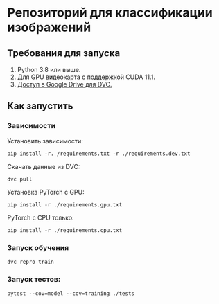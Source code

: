 # Репозиторий для классификации изображений

## Требования для запуска

1. Python 3.8 или выше.
2. Для GPU видеокарта с поддержкой CUDA 11.1.
3. [Доступ в Google Drive для DVC.](https://dvc.org/doc/user-guide/setup-google-drive-remote)

## Как запустить

### Зависимости

Установить зависимости:
```
pip install -r. /requirements.txt -r ./requirements.dev.txt
```

Скачать данные из DVC:
```
dvc pull
```

Установка PyTorch с GPU:
```
pip install -r ./requirements.gpu.txt
```

PyTorch с CPU только:
```
pip install -r ./requirements.cpu.txt
```

### Запуск обучения
```
dvc repro train
```

### Запуск тестов:
```
pytest --cov=model --cov=training ./tests
```
